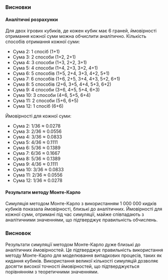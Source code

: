 ### Висновки

#### Аналітичні розрахунки

Для двох ігрових кубиків, де кожен кубик має 6 граней, ймовірності отримання кожної суми можна обчислити аналітично. Кількість способів отримання кожної суми:

- Сума 2: 1 спосіб (1+1)
- Сума 3: 2 способи (1+2, 2+1)
- Сума 4: 3 способи (1+3, 2+2, 3+1)
- Сума 5: 4 способи (1+4, 2+3, 3+2, 4+1)
- Сума 6: 5 способів (1+5, 2+4, 3+3, 4+2, 5+1)
- Сума 7: 6 способів (1+6, 2+5, 3+4, 4+3, 5+2, 6+1)
- Сума 8: 5 способів (2+6, 3+5, 4+4, 5+3, 6+2)
- Сума 9: 4 способи (3+6, 4+5, 5+4, 6+3)
- Сума 10: 3 способи (4+6, 5+5, 6+4)
- Сума 11: 2 способи (5+6, 6+5)
- Сума 12: 1 спосіб (6+6)

Ймовірності для кожної суми:

- Сума 2: 1/36 ≈ 0.0278
- Сума 3: 2/36 ≈ 0.0556
- Сума 4: 3/36 ≈ 0.0833
- Сума 5: 4/36 ≈ 0.1111
- Сума 6: 5/36 ≈ 0.1389
- Сума 7: 6/36 ≈ 0.1667
- Сума 8: 5/36 ≈ 0.1389
- Сума 9: 4/36 ≈ 0.1111
- Сума 10: 3/36 ≈ 0.0833
- Сума 11: 2/36 ≈ 0.0556
- Сума 12: 1/36 ≈ 0.0278

#### Результати методу Монте-Карло

Симуляція методом Монте-Карло з використанням 1 000 000 кидків кубиків показала ймовірності, близькі до аналітичних. Ймовірності для кожної суми, отримані під час симуляції, майже співпадають з аналітичними значеннями, що підтверджує правильність обчислень.

### Висновок

Результати симуляції методом Монте-Карло дуже близькі до аналітичних ймовірностей. Це підтверджує правильність використання методу Монте-Карло для моделювання випадкових процесів, таких як кидання кубиків. Використання великої кількості симуляцій дозволяє досягти високої точності ймовірностей, що підтверджується порівнянням з теоретичними значеннями.
